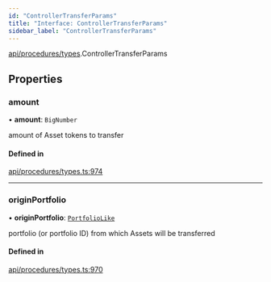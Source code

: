 ```yaml
---
id: "ControllerTransferParams"
title: "Interface: ControllerTransferParams"
sidebar_label: "ControllerTransferParams"
---
```


[api/procedures/types](../../../../../modules/API/Procedures/Types/Types.md).ControllerTransferParams

## Properties

### amount

• **amount**: `BigNumber`

amount of Asset tokens to transfer

#### Defined in

[api/procedures/types.ts:974](https://github.com/PolymeshAssociation/polymesh-sdk/blob/fedc4714f/src/api/procedures/types.ts#L974)

___

### originPortfolio

• **originPortfolio**: [`PortfolioLike`](../../../../../modules/API/Entities/Types/Types.md#portfoliolike)

portfolio (or portfolio ID) from which Assets will be transferred

#### Defined in

[api/procedures/types.ts:970](https://github.com/PolymeshAssociation/polymesh-sdk/blob/fedc4714f/src/api/procedures/types.ts#L970)
